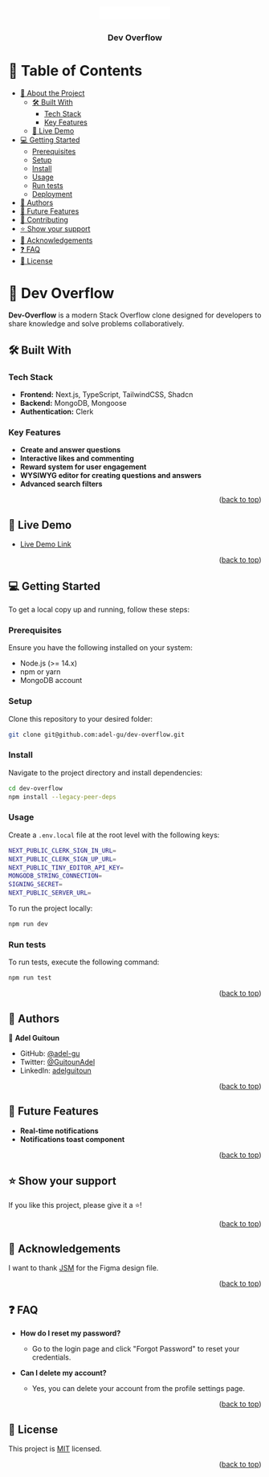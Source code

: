 <a name="readme-top"></a>

<div align="center">

  <img src="dev_overflow_logo.png" alt="logo" width="140" height="auto" />
  <br/>

  <h3><b>Dev Overflow</b></h3>

</div>

# 📗 Table of Contents

- [📖 About the Project](#about-project)
  - [🛠 Built With](#built-with)
    - [Tech Stack](#tech-stack)
    - [Key Features](#key-features)
  - [🚀 Live Demo](#live-demo)
- [💻 Getting Started](#getting-started)
  - [Prerequisites](#prerequisites)
  - [Setup](#setup)
  - [Install](#install)
  - [Usage](#usage)
  - [Run tests](#run-tests)
  - [Deployment](#triangular_flag_on_post-deployment)
- [👥 Authors](#authors)
- [🔭 Future Features](#future-features)
- [🤝 Contributing](#contributing)
- [⭐️ Show your support](#support)
- [🙏 Acknowledgements](#acknowledgements)
- [❓ FAQ](#faq)
- [📝 License](#license)

# 📖 Dev Overflow <a name="about-project"></a>

**Dev-Overflow** is a modern Stack Overflow clone designed for developers to share knowledge and solve problems collaboratively.

## 🛠 Built With <a name="built-with"></a>

### Tech Stack <a name="tech-stack"></a>

- **Frontend:** Next.js, TypeScript, TailwindCSS, Shadcn
- **Backend:** MongoDB, Mongoose
- **Authentication:** Clerk

### Key Features <a name="key-features"></a>

- **Create and answer questions**
- **Interactive likes and commenting**
- **Reward system for user engagement**
- **WYSIWYG editor for creating questions and answers**
- **Advanced search filters**

<p align="right">(<a href="#readme-top">back to top</a>)</p>

## 🚀 Live Demo <a name="live-demo"></a>

- [Live Demo Link](https://dev-overflow-adels-projects-d623dcad.vercel.app/)

<p align="right">(<a href="#readme-top">back to top</a>)</p>

## 💻 Getting Started <a name="getting-started"></a>

To get a local copy up and running, follow these steps:

### Prerequisites

Ensure you have the following installed on your system:

- Node.js (>= 14.x)
- npm or yarn
- MongoDB account

### Setup

Clone this repository to your desired folder:

```sh
git clone git@github.com:adel-gu/dev-overflow.git
```

### Install

Navigate to the project directory and install dependencies:

```sh
cd dev-overflow
npm install --legacy-peer-deps
```

### Usage

Create a `.env.local` file at the root level with the following keys:

```sh
NEXT_PUBLIC_CLERK_SIGN_IN_URL=
NEXT_PUBLIC_CLERK_SIGN_UP_URL=
NEXT_PUBLIC_TINY_EDITOR_API_KEY=
MONGODB_STRING_CONNECTION=
SIGNING_SECRET=
NEXT_PUBLIC_SERVER_URL=
```

To run the project locally:

```sh
npm run dev
```

### Run tests

To run tests, execute the following command:

```sh
npm run test
```

<p align="right">(<a href="#readme-top">back to top</a>)</p>

## 👥 Authors <a name="authors"></a>

👤 **Adel Guitoun**

- GitHub: [@adel-gu](https://github.com/adel-gu)
- Twitter: [@GuitounAdel](https://x.com/GuitounAdel)
- LinkedIn: [adelguitoun](https://www.linkedin.com/in/adelguitoun/)

<p align="right">(<a href="#readme-top">back to top</a>)</p>

## 🔭 Future Features <a name="future-features"></a>

- **Real-time notifications**
- **Notifications toast component**

<p align="right">(<a href="#readme-top">back to top</a>)</p>

## ⭐️ Show your support <a name="support"></a>

If you like this project, please give it a ⭐️!

<p align="right">(<a href="#readme-top">back to top</a>)</p>

## 🙏 Acknowledgements <a name="acknowledgements"></a>

I want to thank [JSM](https://www.youtube.com/@javascriptmastery) for the Figma design file.

<p align="right">(<a href="#readme-top">back to top</a>)</p>

## ❓ FAQ <a name="faq"></a>

- **How do I reset my password?**

  - Go to the login page and click "Forgot Password" to reset your credentials.

- **Can I delete my account?**
  - Yes, you can delete your account from the profile settings page.

<p align="right">(<a href="#readme-top">back to top</a>)</p>

## 📝 License <a name="license"></a>

This project is [MIT](./LICENSE) licensed.

<p align="right">(<a href="#readme-top">back to top</a>)</p>
